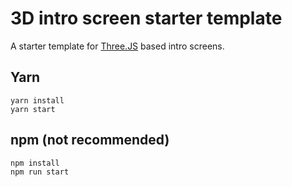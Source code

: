 # 3D intro screen starter template
A starter template for [Three.JS](https://threejs.org/) based intro screens.


## Yarn
```
yarn install
yarn start
```

## npm (not recommended)
```
npm install
npm run start
```
